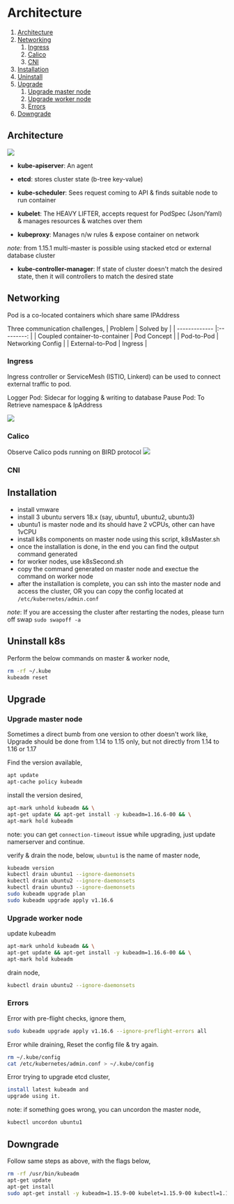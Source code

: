# Architecture

1. [Architecture](#Architecture)
2. [Networking](#Networking)
   1. [Ingress](#Ingress)
   2. [Calico](#Calico)
   3. [CNI](#CNI)
3. [Installation](#Installation)
4. [Uninstall](#Uninstall)
5. [Upgrade](#Upgrade)
   1. [Upgrade master node](#Upgrade-master-node)
   2. [Upgrade worker node](#Upgrade-worker-node)
   3. [Errors](#Errors)
6. [Downgrade](#Downgrade)


## Architecture

![](https://raw.githubusercontent.com/zillani/img/master/k8s-resources/k8s-arch.png)

- __kube-apiserver__: An agent
- __etcd__: stores cluster state (b-tree key-value)

- __kube-scheduler__: Sees request coming to API & finds suitable node to run container
- __kubelet__: The HEAVY LIFTER, accepts request for PodSpec (Json/Yaml) & manages resources
               & watches over them
- __kubeproxy__: Manages n/w rules & expose container on network

_note:_ from 1.15.1 multi-master is possible using stacked etcd or external database cluster

- __kube-controller-manager__: If state of cluster doesn't match the desired state, then it will 
							   controllers to match the desired state

## Networking

Pod is a co-located containers which share same IPAddress

Three communication challenges,
| Problem        | Solved by  |
| -------------  |:---------: |
| Coupled container-to-container | Pod Concept |
| Pod-to-Pod | Networking Config |
| External-to-Pod | Ingress |


### Ingress
Ingress controller or ServiceMesh (ISTIO, Linkerd) can be used to connect external traffic to pod.

Logger Pod: Sidecar for logging & writing to database
Pause Pod: To Retrieve namespace & IpAddress

![](https://raw.githubusercontent.com/zillani/img/master/k8s-resources/k8s-nw.jpg)

### Calico
Observe Calico pods running on BIRD protocol
![](https://raw.githubusercontent.com/zillani/img/master/k8s-resources/k8s-calico.jpg)

### CNI

## Installation
- install vmware 
- install 3 ubuntu servers 18.x (say, ubuntu1, ubuntu2, ubuntu3)
- ubuntu1 is master node and its should have 2 vCPUs, other can have 1vCPU
- install k8s components on master node using this script, k8sMaster.sh
- once the installation is done, in the end you can find the output command generated
- for worker nodes, use k8sSecond.sh
- copy the command generated on master node and exectue the command on worker node
- after the installation is complete, you can ssh into the master node and access the cluster, 
  OR you can copy the config located at `/etc/kubernetes/admin.conf`

_note_: If you are accessing the cluster after restarting the nodes, please turn off swap
`sudo swapoff -a`


## Uninstall k8s

Perform the below commands on master & worker node,
```bash
rm -rf ~/.kube
kubeadm reset
```

## Upgrade

### Upgrade master node
Sometimes a direct bumb from one version to other doesn't work like,
Upgrade should be done from 1.14 to 1.15 only, 
but not directly from 1.14 to 1.16 or 1.17

Find the version available, 
```bash
apt update
apt-cache policy kubeadm
```

install the version desired,
```bash
apt-mark unhold kubeadm && \
apt-get update && apt-get install -y kubeadm=1.16.6-00 && \
apt-mark hold kubeadm
```

note: you can get `connection-timeout` issue while upgrading,
just update namerserver and continue.

verify & drain the node, 
below, `ubuntu1` is the name of master node,

```bash
kubeadm version
kubectl drain ubuntu1 --ignore-daemonsets
kubectl drain ubuntu2 --ignore-daemonsets
kubectl drain ubuntu3 --ignore-daemonsets
sudo kubeadm upgrade plan
sudo kubeadm upgrade apply v1.16.6
```

### Upgrade worker node

update kubeadm
```bash
apt-mark unhold kubeadm && \
apt-get update && apt-get install -y kubeadm=1.16.6-00 && \
apt-mark hold kubeadm
```
drain node,
```bash
kubectl drain ubuntu2 --ignore-daemonsets
```

### Errors
Error with pre-flight checks, ignore them,
```bash
sudo kubeadm upgrade apply v1.16.6 --ignore-preflight-errors all
```

Error while draining, 
Reset the config file & try again.
```bash
rm ~/.kube/config
cat /etc/kubernetes/admin.conf > ~/.kube/config
```

Error trying to upgrade etcd cluster,
```bash
install latest kubeadm and
upgrade using it. 
```

note: if something goes wrong, you can uncordon the master node, 
```bash
kubectl uncordon ubuntu1
```

## Downgrade

Follow same steps as above, with the flags below,
```bash
rm -rf /usr/bin/kubeadm
apt-get update
apt-get install
sudo apt-get install -y kubeadm=1.15.9-00 kubelet=1.15.9-00 kubectl=1.15.9-00 --allow-downgrades --allow-change-held-packages
```

